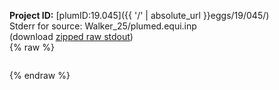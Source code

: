 **Project ID:** [plumID:19.045]({{ '/' | absolute_url }}eggs/19/045/)  
Stderr for source:  Walker_25/plumed.equi.inp   
(download [zipped raw stdout](plumed.equi.inp.plumed_master.stdout.txt.zip))  
{% raw %}
<pre>
</pre>
{% endraw %}

